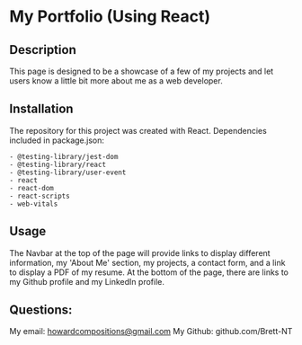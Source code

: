 # My Portfolio (Using React)

## Description
This page is designed to be a showcase of a few of my projects and let users know a little bit more about me as a web developer.

## Installation
The repository for this project was created with React. 
Dependencies included in package.json:
```
- @testing-library/jest-dom
- @testing-library/react
- @testing-library/user-event
- react
- react-dom
- react-scripts
- web-vitals
```

## Usage
The Navbar at the top of the page will provide links to display different information, my 'About Me' section, my projects, a contact form, and a link to display a PDF of my resume. At the bottom of the page, there are links to my Github profile and my LinkedIn profile.

## Questions:
My email: howardcompositions@gmail.com
My Github: github.com/Brett-NT
